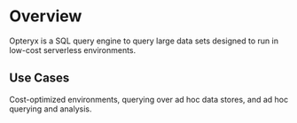 # Overview

Opteryx is a SQL query engine to query large data sets designed to run in low-cost serverless environments.

## Use Cases

Cost-optimized environments, querying over ad hoc data stores, and ad hoc querying and analysis.